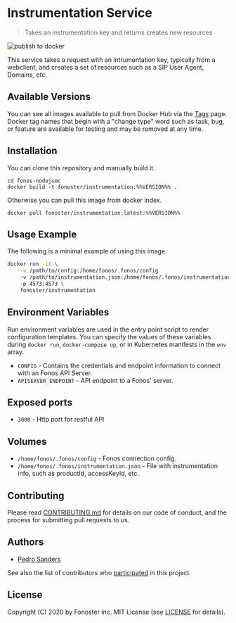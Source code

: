 # Instrumentation Service

> Takes an instrumentation key and returns creates new resources

![publish to docker](https://github.com/fonoster/instrumentation/workflows/publish%20to%20docker%20hub/badge.svg)

This service takes a request with an intrumentation key, typically from a webclient, and creates a set of resources such as a SIP User Agent, Domains, etc. 

## Available Versions

You can see all images available to pull from Docker Hub via the [Tags](https://hub.docker.com/repository/registry-1.docker.io/fonoster/instrumentation/tags?page=1) page. Docker tag names that begin with a "change type" word such as task, bug, or feature are available for testing and may be removed at any time.

## Installation

You can clone this repository and manually build it.

```
cd fonos-nodejsmc
docker build -t fonoster/instrumentation:%%VERSION%% .
```

Otherwise you can pull this image from docker index.

```
docker pull fonoster/instrumentation:latest:%%VERSION%%
```

## Usage Example

The following is a minimal example of using this image.

```bash
docker run -it \
    -v /path/to/config:/home/fonos/.fonos/config
    -v /path/to/instrumentation.json:/home/fonos/.fonos/instrumentation.json
    -p 4573:4573 \
    fonoster/instrumentation
```

## Environment Variables

Run environment variables are used in the entry point script to render configuration templates. You can specify the values of these variables during `docker run`, `docker-compose up`, or in Kubernetes manifests in the `env` array.

- `CONFIG` - Contains the credentials and endpoint information to connect with an Fonos API Server.
- `APISERVER_ENDPOINT` - API endpoint to a Fonos' server.

## Exposed ports

- `3000` - Http port for restful API

## Volumes

- `/home/fonos/.fonos/config` - Fonos connection config.
- `/home/fonos/.fonos/instrumentation.json` - File with instrumentation info, such as productId, accessKeyId, etc.

## Contributing

Please read [CONTRIBUTING.md](https://github.com/fonoster/fonos/blob/master/CONTRIBUTING.md) for details on our code of conduct, and the process for submitting pull requests to us.

## Authors

- [Pedro Sanders](https://github.com/psanders)

See also the list of contributors who [participated](https://github.com/fonoster/instrumentation/contributors) in this project.

## License

Copyright (C) 2020 by Fonoster Inc. MIT License (see [LICENSE](https://github.com/fonoster/fonos/blob/master/LICENSE) for details).

